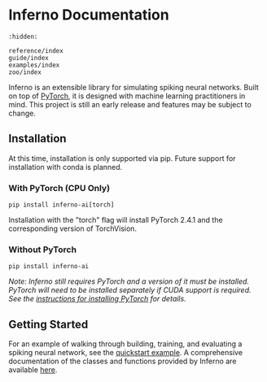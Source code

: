# Inferno Documentation

```{toctree}
:hidden:

reference/index
guide/index
examples/index
zoo/index
```

Inferno is an extensible library for simulating spiking neural networks. Built on top of [PyTorch](https://github.com/pytorch/pytorch), it is designed with machine learning practitioners in mind. This project is still an early release and features may be subject to change.

## Installation

At this time, installation is only supported via pip. Future support for installation with conda is planned.

### With PyTorch (CPU Only)

```
pip install inferno-ai[torch]
```

Installation with the "torch" flag will install PyTorch 2.4.1 and the corresponding version of TorchVision.

### Without PyTorch

```
pip install inferno-ai
```

_Note: Inferno still requires PyTorch and a version of it must be installed. PyTorch will need to be installed separately if CUDA support is required. See the [instructions for installing PyTorch](https://pytorch.org/get-started/locally/) for details._

## Getting Started

For an example of walking through building, training, and evaluating a spiking neural network, see the [quickstart example](<examples/quickstart:Quickstart>). A comprehensive documentation of the classes and functions provided by Inferno are available [here](<reference/index:API Reference>).
